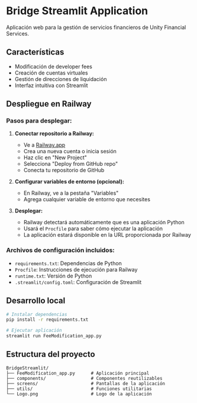 # Bridge Streamlit Application

Aplicación web para la gestión de servicios financieros de Unity Financial Services.

## Características

- Modificación de developer fees
- Creación de cuentas virtuales
- Gestión de direcciones de liquidación
- Interfaz intuitiva con Streamlit

## Despliegue en Railway

### Pasos para desplegar:

1. **Conectar repositorio a Railway:**
   - Ve a [Railway.app](https://railway.app)
   - Crea una nueva cuenta o inicia sesión
   - Haz clic en "New Project"
   - Selecciona "Deploy from GitHub repo"
   - Conecta tu repositorio de GitHub

2. **Configurar variables de entorno (opcional):**
   - En Railway, ve a la pestaña "Variables"
   - Agrega cualquier variable de entorno que necesites

3. **Desplegar:**
   - Railway detectará automáticamente que es una aplicación Python
   - Usará el `Procfile` para saber cómo ejecutar la aplicación
   - La aplicación estará disponible en la URL proporcionada por Railway

### Archivos de configuración incluidos:

- `requirements.txt`: Dependencias de Python
- `Procfile`: Instrucciones de ejecución para Railway
- `runtime.txt`: Versión de Python
- `.streamlit/config.toml`: Configuración de Streamlit

## Desarrollo local

```bash
# Instalar dependencias
pip install -r requirements.txt

# Ejecutar aplicación
streamlit run FeeModification_app.py
```

## Estructura del proyecto

```
BridgeStreamlit/
├── FeeModification_app.py      # Aplicación principal
├── components/                 # Componentes reutilizables
├── screens/                    # Pantallas de la aplicación
├── utils/                      # Funciones utilitarias
└── Logo.png                    # Logo de la aplicación
``` 